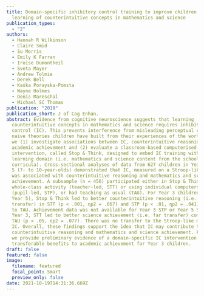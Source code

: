 ```yaml
---
title: Domain-specific inhibitory control training to improve children’s
  learning of counterintuitive concepts in mathematics and science
publication_types:
  - "2"
authors:
  - Hannah R Wilkinson
  - Claire Smid
  - Su Morris
  - Emily K Farran
  - Iroise Dumontheil
  - Sveta Mayer
  - Andrew Tolmie
  - Derek Bell
  - Kaśka Porayska-Pomsta
  - Wayne Holmes
  - Denis Mareschal
  - Michael SC Thomas
publication: "2019"
publication_short: J of Cog Enhan.
abstract: Evidence from cognitive neuroscience suggests that learning
  counterintuitive concepts in mathematics and science requires inhibitory
  control (IC). This prevents interference from misleading perceptual cues and
  naïve theories children have built from their experiences of the world. Here,
  we (1) investigate associations between IC, counterintuitive reasoning, and
  academic achievement and (2) evaluate a classroom-based computerised
  intervention, called Stop & Think, designed to embed IC training within the
  learning domain (i.e. mathematics and science content from the school
  curricula). Cross-sectional analyses of data from 627 children in Years 3 and
  5 (7- to 10-year-olds) demonstrated that IC, measured on a Stroop-like task,
  was associated with counterintuitive reasoning and mathematics and science
  achievement. A subsample (n = 456) participated either in Stop & Think as a
  whole-class activity (teacher-led, STT) or using individual computers
  (pupil-led, STP), or had teaching as usual (TAU). For Year 3 children (but not
  Year 5), Stop & Think led to better counterintuitive reasoning (i.e. near
  transfer) in STT (p < .001, ηp2 = .067) and STP (p < .01, ηp2 = .041) compared
  to TAU. Achievement data was not available for Year 3 STP or Year 5 STT. For
  Year 3, STT led to better science achievement (i.e. far transfer) compared to
  TAU (p < .05, ηp2 = .077). There was no transfer to the Stroop-like measure of
  IC. Overall, these findings support the idea that IC may contribute to
  counterintuitive reasoning and mathematics and science achievement. Further,
  we provide preliminary evidence of a domain-specific IC intervention with
  transferable benefits to academic achievement for Year 3 children.
draft: false
featured: false
image:
  filename: featured
  focal_point: Smart
  preview_only: false
date: 2021-10-19T14:31:36.669Z
---
```

